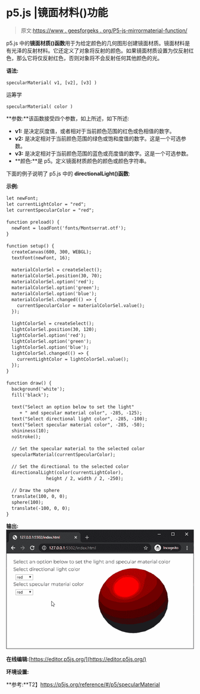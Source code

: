 # p5.js |镜面材料()功能

> 原文:[https://www . geesforgeks . org/P5-js-mirrormaterial-function/](https://www.geeksforgeeks.org/p5-js-specularmaterial-function/)

p5.js 中的**镜面材质()函数**用于为给定颜色的几何图形创建镜面材质。镜面材料是有光泽的反射材料。它还定义了对象将反射的颜色。如果镜面材质设置为仅反射红色，那么它将仅反射红色，否则对象将不会反射任何其他颜色的光。

**语法:**

```
specularMaterial( v1, [v2], [v3] )
```

运筹学

```
specularMaterial( color )
```

**参数:**该函数接受四个参数，如上所述，如下所述:

*   **v1:** 是决定灰度值，或者相对于当前颜色范围的红色或色相值的数字。
*   **v2:** 是决定相对于当前颜色范围的绿色或饱和度值的数字。这是一个可选参数。
*   **v3:** 是决定相对于当前颜色范围的蓝色或亮度值的数字。这是一个可选参数。
*   **颜色:**是 p5。定义镜面材质颜色的颜色或颜色字符串。

下面的例子说明了 p5.js 中的 **directionalLight()函数**:

**示例:**

```
let newFont;
let currentLightColor = "red";
let currentSpecularColor = "red";

function preload() {
  newFont = loadFont('fonts/Montserrat.otf');
}

function setup() {
  createCanvas(600, 300, WEBGL);
  textFont(newFont, 16);

  materialColorSel = createSelect();
  materialColorSel.position(30, 70);
  materialColorSel.option('red');
  materialColorSel.option('green');
  materialColorSel.option('blue');
  materialColorSel.changed(() => {
    currentSpecularColor = materialColorSel.value();
  });

  lightColorSel = createSelect();
  lightColorSel.position(30, 120);
  lightColorSel.option('red');
  lightColorSel.option('green');
  lightColorSel.option('blue');
  lightColorSel.changed(() => {
    currentLightColor = lightColorSel.value();
  });
}

function draw() {
  background('white');
  fill('black');

  text("Select an option below to set the light"
     + " and specular material color", -285, -125);
  text("Select directional light color", -285, -100);
  text("Select specular material color", -285, -50);
  shininess(10);
  noStroke();

  // Set the specular material to the selected color
  specularMaterial(currentSpecularColor);

  // Set the directional to the selected color
  directionalLight(color(currentLightColor), 
               height / 2, width / 2, -250);

  // Draw the sphere
  translate(100, 0, 0);
  sphere(100);
  translate(-100, 0, 0);
}
```

**输出:**
![specularmat-options](img/d040a21d2e8ef17ed86160157738543d.png)

**在线编辑:**[https://editor.p5js.org/](https://editor.p5js.org/)

**环境设置:**

**参考:**T2】https://p5js.org/reference/#/p5/specularMaterial